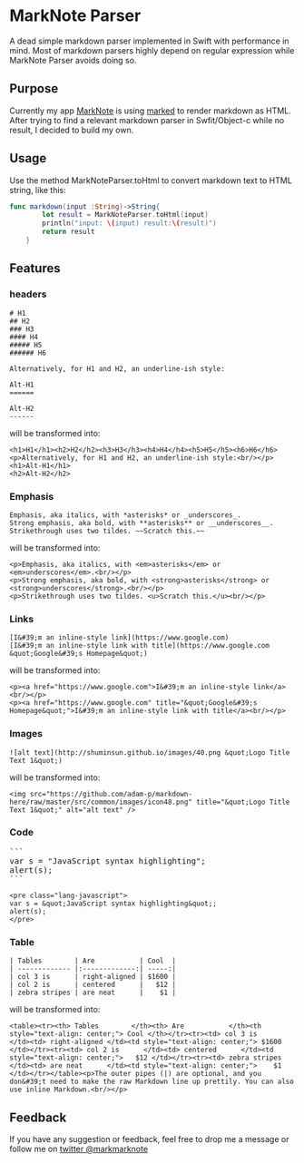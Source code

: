 # MarkNote Parser

A dead simple markdown parser implemented in Swift with performance in mind.
Most of markdown parsers highly depend on regular expression while MarkNote Parser avoids doing so.

## Purpose

Currently my app [MarkNote](https://itunes.apple.com/us/app/marknote/id991297585?ls=1&mt=8) is using [marked](https://github.com/chjj/marked) to render markdown as HTML.   
After trying to find a relevant markdown parser in Swfit/Object-c while no result, I decided to build my own.


## Usage

Use the method MarkNoteParser.toHtml to convert markdown text to HTML string, like this:

```swift
func markdown(input :String)->String{
        let result = MarkNoteParser.toHtml(input)
        println("input: \(input) result:\(result)")
        return result
    }
```




## Features 

### headers


```
# H1
## H2
### H3
#### H4
##### H5
###### H6

Alternatively, for H1 and H2, an underline-ish style:

Alt-H1
======

Alt-H2
------
```
will be transformed into:
```
<h1>H1</h1><h2>H2</h2><h3>H3</h3><h4>H4</h4><h5>H5</h5><h6>H6</h6><p>Alternatively, for H1 and H2, an underline-ish style:<br/></p>
<h1>Alt-H1</h1>
<h2>Alt-H2</h2>
```

### Emphasis

```
Emphasis, aka italics, with *asterisks* or _underscores_.
Strong emphasis, aka bold, with **asterisks** or __underscores__.
Strikethrough uses two tildes. ~~Scratch this.~~
```
will be transformed into:
```
<p>Emphasis, aka italics, with <em>asterisks</em> or <em>underscores</em>.<br/></p>
<p>Strong emphasis, aka bold, with <strong>asterisks</strong> or <strong>underscores</strong>.<br/></p>
<p>Strikethrough uses two tildes. <u>Scratch this.</u><br/></p>
```

### Links

```
[I&#39;m an inline-style link](https://www.google.com)
[I&#39;m an inline-style link with title](https://www.google.com &quot;Google&#39;s Homepage&quot;)
``` 

will be transformed into:

```
<p><a href="https://www.google.com">I&#39;m an inline-style link</a><br/></p>
<p><a href="https://www.google.com" title="&quot;Google&#39;s Homepage&quot;">I&#39;m an inline-style link with title</a><br/></p>
```
### Images

```
![alt text](http://shuminsun.github.io/images/40.png &quot;Logo Title Text 1&quot;)
```
will be transformed into:
```
<img src="https://github.com/adam-p/markdown-here/raw/master/src/common/images/icon48.png" title="&quot;Logo Title Text 1&quot;" alt="alt text" />
```
### Code 

<pre>
```
var s = "JavaScript syntax highlighting";
alert(s);
```
</pre>

```
<pre class="lang-javascript">
var s = &quot;JavaScript syntax highlighting&quot;;
alert(s);
</pre>
```

### Table

```
| Tables        | Are           | Cool  |
| ------------- |:-------------:| -----:|
| col 3 is      | right-aligned | $1600 |
| col 2 is      | centered      |   $12 |
| zebra stripes | are neat      |    $1 |
```

will be transformed into:

```
<table><tr><th> Tables        </th><th> Are           </th><th style="text-align: center;"> Cool </th></tr><tr><td> col 3 is      </td><td> right-aligned </td><td style="text-align: center;"> $1600 </td></tr><tr><td> col 2 is      </td><td> centered      </td><td style="text-align: center;">   $12 </td></tr><tr><td> zebra stripes </td><td> are neat      </td><td style="text-align: center;">    $1 </td></tr></table><p>The outer pipes (|) are optional, and you don&#39;t need to make the raw Markdown line up prettily. You can also use inline Markdown.<br/></p>
```

    
## Feedback 

If you have any suggestion or feedback, feel free to drop me a message or follow me on [twitter @markmarknote](https://twitter.com/markmarknote)